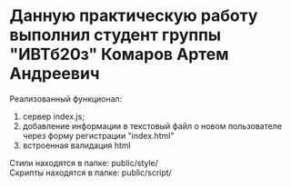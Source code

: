 # Данную практическую работу выполнил студент группы "ИВТб20з" Комаров Артем Андреевич
Реализованный функционал:
1. сервер index.js;
2. добавление информации в текстовый файл о новом пользователе через форму регистрации "index.html"
3. встроенная валидация html

Стили находятся в папке: public/style/
<br>
Скрипты находятся в папке: public/script/
